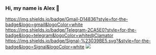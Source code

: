 ### Hi, my name is Alex 👋

https://img.shields.io/badge/Gmail-D14836?style=for-the-badge&logo=gmail&logoColor=white 
https://img.shields.io/badge/Telegram-2CA5E0?style=for-the-badge&logo=telegram&logoColor=white@Clamator
https://img.shields.io/badge/Signal-%23039BE5.svg?&style=for-the-badge&logo=Signal&logoColor=white
<img src="{BadgeURLHere}" />
<!--
**Clamator/Clamator** is a ✨ _special_ ✨ repository because its `README.md` (this file) appears on your GitHub profile.

Here are some ideas to get you started:

- 🔭 I’m currently working on ...
- 🌱 I’m currently learning ...
- 👯 I’m looking to collaborate on ...
- 🤔 I’m looking for help with ...
- 💬 Ask me about ...
- 📫 How to reach me: ...
- 😄 Pronouns: ...
- ⚡ Fun fact: ...
-->
